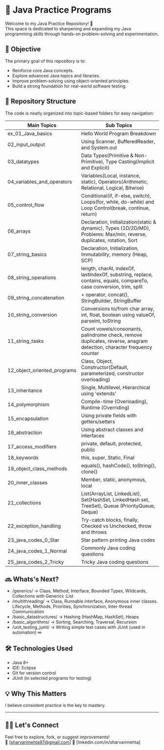 # 🧠 Java Practice Programs

Welcome to my Java Practice Repository! 🚀  
This space is dedicated to sharpening and expanding my Java programming skills through hands-on problem-solving and experimentation.

## 🎯 Objective

The primary goal of this repository is to:
- Reinforce core Java concepts.
- Explore advanced Java topics and libraries.
- Improve problem-solving using object-oriented principles.
- Build a strong foundation for real-world software testing.

## 📂 Repository Structure

The code is neatly organized into topic-based folders for easy navigation:

| Main Topics | Sub Topics |
| --- | --- |
| ex_01_Java_basics | Hello World Program Breakdown  |
| 02_input_output | Using Scanner, BufferedReader, and System.out |
| 03_datatypes | Data Types(Primitive & Non-Primitive), Type Casting(Implicit and Explicit) |
| 04_variables_and_operators | Variables(Local, instance, static), Operators(Arithmetic, Relational, Logical, Bitwise) |
| 05_control_flow | Conditional(if, if-else, switch), Loops(for, while, do-while) and Loop Control(break, continue, return) |
| 06_arrays | Declaration, Initialization(static & dynamic), Types (1D/2D/MD), Problems: Max/min, reverse, duplicates, rotation, Sort |
| 07_string_basics | Declaration, Initialization, Immutability, memory (Heap, SCP) |
| 08_string_operations | length, charAt, indexOf, lastIndexOf, substring, replace, contains, equals, compareTo, case conversion, trim, split |
| 09_string_concatenation | + operator, concat(), StringBuilder, StringBuffer |
| 10_string_conversion | Conversions to/from char array, int, float, boolean using valueOf, parseInt, toString |
| 11_string_tasks | Count vowels/consonants, palindrome check, remove duplicates, reverse, anagram detection, character frequency counter |
| 12_object_oriented_programs | Class, Object, Constructor(Default, parameterized, constructor overloading) |
| 13_inheritance | Single, Multilevel, Hierarchical using 'extends' |
| 14_polymorphism | Compile-time (Overloading), Runtime (Overriding) |
| 15_encapsulation | Using private fields with getters/setters |
| 16_abstraction | Using abstract classes and interfaces |
| 17_access_modifiers | private, default, protected, public |
| 18_keywords | this, super, Static, Final |
| 19_object_class_methods | equals(), hashCode(), toString(), clone() |
| 20_inner_classes | Member, static, anonymous, local |
| 21_collections | List(ArrayList, LinkedList), Set(HashSet, LinkedHash set, TreeSet), Queue (PriorityQueue, Deque)  |
| 22_exception_handling | Try-catch blocks, finally, Checked vs Unchecked, throw and throws |
| 23_java_codes_0_Star | Star pattern printing Java codes |
| 24_java_codes_1_Normal | Commonly Java coding questions |
| 25_java_codes_2_Tricky | Tricky Java coding questions |

## 🔜 Whats's Next? 
- /generics/                 → Class, Method, Interface, Bounded Types, Wildcards, Collections with Generics :List<String> 
- /multithreading/           → Class, Runnable interface, Anonymous inner classes. Lifecycle, Methods, Priorities, Synchronization, Inter-thread Communication
- /basic_datastructures/     → Hashing (HashMap, HashSet), Heaps
- /basic_algorithms/         → Sorting, Searching, Traversal, Recursion
- /unit_testing_junit/       → Writing simple test cases with JUnit (used in automation) 
∞

## 🛠 Technologies Used

- Java 8+
- IDE: Eclipse
- Git for version control
- JUnit (in selected programs for testing)

## 💡 Why This Matters

I believe consistent practice is the key to mastery.

---

## 🙋‍♂️ Let's Connect

Feel free to explore, fork, or suggest improvements!  
📧 [sharvarimehta97@gmail.com] 
💼 [linkedin.com/in/sharvarimehta] 
